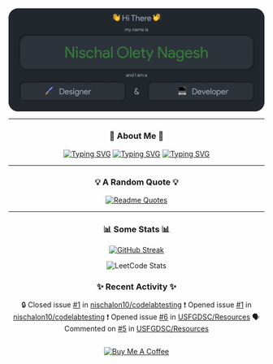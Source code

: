 <img src="./Assets/Header.png" align="center" alt="Nischal Olety Nagesh => Designer & Developer">

<div align="center">

<hr/>

### 🙋 About Me 🙋
[![Typing SVG](https://readme-typing-svg.demolab.com?font=Fira+Code&pause=1000&color=E3B675&center=true&vCenter=true&multiline=false&repeat=false&random=false&width=1080&height=30&lines=I+am+a+Senior+at+the+University+of+South+Florida)](https://git.io/typing-svg)
[![Typing SVG](https://readme-typing-svg.demolab.com?font=Fira+Code&pause=1000&color=7DAC6D&center=true&vCenter=true&multiline=false&repeat=false&random=false&width=1080&height=30&lines=I+am+studying+Computer+Science)](https://git.io/typing-svg)
[![Typing SVG](https://readme-typing-svg.demolab.com?font=Fira+Code&pause=1000&color=E3616A&center=true&vCenter=true&multiline=false&repeat=false&random=false&width=1080&height=30&lines=I+like+to+explore+cool+things+on+the+web+and+geek+out+on+them)](https://git.io/typing-svg)

<hr/>

### 💡 A Random Quote 💡

[![Readme Quotes](https://quotes-github-readme.vercel.app/api?type=horizontal&theme=dark)](https://github.com/piyushsuthar/github-readme-quotes)

<hr/>

### 📊 Some Stats 📊

[![GitHub Streak](https://streak-stats.demolab.com?user=nischalon10&theme=onedark&hide_border=true&exclude_days=Sun%2CSat&background=EBEBEB00)](https://git.io/streak-stats)

![LeetCode Stats](https://leetcode.card.workers.dev/nischalolety?theme=dark&font=baloo&extension=null)

<table>
  <tr>

### ✨ Recent Activity ✨
    
  </tr>
  <tr>

<!--START_SECTION:activity-->
 🔒 Closed issue [#1](https://github.com/nischalon10/codelabtesting/issues/1) in [nischalon10/codelabtesting](https://github.com/nischalon10/codelabtesting)
 ❗ Opened issue [#1](https://github.com/nischalon10/codelabtesting/issues/1) in [nischalon10/codelabtesting](https://github.com/nischalon10/codelabtesting)
 ❗ Opened issue [#6](https://github.com/USFGDSC/Resources/issues/6) in [USFGDSC/Resources](https://github.com/USFGDSC/Resources)
 🗣 Commented on [#5](https://github.com/USFGDSC/Resources/pull/5#issuecomment-2046101036) in [USFGDSC/Resources](https://github.com/USFGDSC/Resources)
<!--END_SECTION:activity-->
    
  </tr>
</table>

<a href="https://www.buymeacoffee.com/nischalolety" target="_blank"><img src="https://cdn.buymeacoffee.com/buttons/v2/arial-red.png" alt="Buy Me A Coffee" style="height: 60px !important;width: 217px !important;" ></a>

</div>


